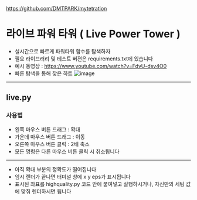 https://github.com/DMTPARK/mytetration
# 라이브 파워 타워 ( Live Power Tower )
- 실시간으로 빠르게 파워타워 함수를 탐색하자
- 필요 라이브러리 및 테스트 버젼은 requirements.txt에 있습니다
- 예시 동영상 : https://www.youtube.com/watch?v=FdvU-dsv4O0
- 빠른 탐색을 통해 찾은 하트
![image](https://github.com/kysth0707/LivePowerTower/assets/83905675/34d75cf1-a793-411e-89e9-83424edf0238)

---------
## live.py
### 사용법
- 왼쪽 마우스 버튼 드래그 : 확대
- 가운데 마우스 버튼 드래그 : 이동
- 오른쪽 마우스 버튼 클릭 : 2배 축소
- 모든 명령은 다른 마우스 버튼 클릭 시 취소됩니다
-----------
- 아직 확대 부분의 정확도가 떨어집니다
- 임시 렌더가 끝나면 터미널 창에 x y eps가 표시됩니다
- 표시된 좌표를 highquality.py 코드 안에 붙여넣고 실행하시거나, 자신만의 세팅 값에 맞춰 렌더하시면 됩니다
